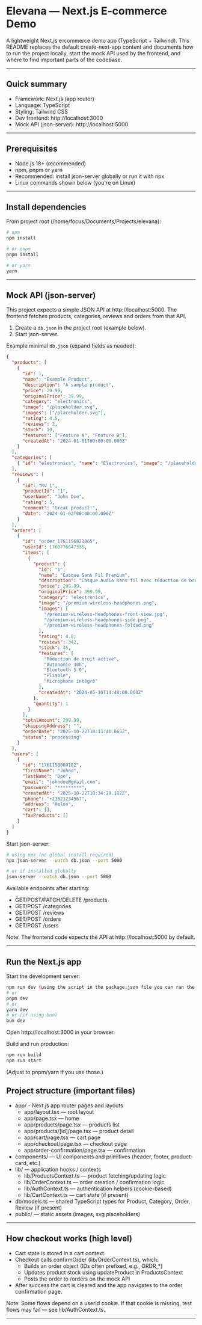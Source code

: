 # Elevana — Next.js E‑commerce Demo

A lightweight Next.js e‑commerce demo app (TypeScript + Tailwind). This README replaces the default create-next-app content and documents how to run the project locally, start the mock API used by the frontend, and where to find important parts of the codebase.

---

## Quick summary

- Framework: Next.js (app router)
- Language: TypeScript
- Styling: Tailwind CSS
- Dev frontend: http://localhost:3000
- Mock API (json-server): http://localhost:5000

---

## Prerequisites

- Node.js 18+ (recommended)
- npm, pnpm or yarn
- Recommended: install json-server globally or run it with npx
- Linux commands shown below (you're on Linux)

---

## Install dependencies

From project root (/home/focus/Documents/Projects/elevana):

```bash
# npm
npm install

# or pnpm
pnpm install

# or yarn
yarn
```

---

## Mock API (json-server)

This project expects a simple JSON API at http://localhost:5000. The frontend fetches products, categories, reviews and orders from that API.

1. Create a `db.json` in the project root (example below).
2. Start json-server.

Example minimal `db.json` (expand fields as needed):

```json
{
  "products": [
    {
      "id": 1,
      "name": "Example Product",
      "description": "A sample product",
      "price": 29.99,
      "originalPrice": 39.99,
      "category": "electronics",
      "image": "/placeholder.svg",
      "images": ["/placeholder.svg"],
      "rating": 4.5,
      "reviews": 2,
      "stock": 10,
      "features": ["Feature A", "Feature B"],
      "createdAt": "2024-01-01T00:00:00.000Z"
    }
  ],
  "categories": [
    { "id": "electronics", "name": "Electronics", "image": "/placeholder.svg", "productCount": 1 }
  ],
  "reviews": [
    {
      "id": "RV_1",
      "productId": "1",
      "userName": "John Doe",
      "rating": 5,
      "comment": "Great product!",
      "date": "2024-01-02T00:00:00.000Z"
    }
  ],
  "orders": [
    {
      "id": "order_1761156821865",
      "userId": 1760776647335,
      "items": [
        {
          "product": {
            "id": "1",
            "name": "Casque Sans Fil Premium",
            "description": "Casque audio sans fil avec réduction de bruit active, autonomie de 30 heures et son haute fidélité.",
            "price": 299.99,
            "originalPrice": 399.99,
            "category": "electronics",
            "image": "/premium-wireless-headphones.png",
            "images": [
              "/premium-wireless-headphones-front-view.jpg",
              "/premium-wireless-headphones-side.png",
              "/premium-wireless-headphones-folded.png"
            ],
            "rating": 4.8,
            "reviews": 342,
            "stock": 45,
            "features": [
              "Réduction de bruit active",
              "Autonomie 30h",
              "Bluetooth 5.0",
              "Pliable",
              "Microphone intégré"
            ],
            "createdAt": "2024-05-10T14:48:00.000Z"
          },
          "quantity": 1
        }
      ],
      "totalAmount": 299.99,
      "shippingAddress": "",
      "orderDate": "2025-10-22T18:13:41.865Z",
      "status": "processing"
    }
  ],
  "users": [
    {
      "id": "1761158069182",
      "firstName": "Johnd",
      "lastName": "Doe",
      "email": "johndoe@gmail.com",
      "password": "*********",
      "createdAt": "2025-10-22T18:34:29.182Z",
      "phone": "+21621234567",
      "address": "Heloo",
      "cart": [],
      "favProducts": []
    }
  ]
}
```

Start json-server:

```bash
# using npx (no global install required)
npx json-server --watch db.json --port 5000

# or if installed globally
json-server --watch db.json --port 5000
```

Available endpoints after starting:
- GET/POST/PATCH/DELETE /products
- GET/POST /categories
- GET/POST /reviews
- GET/POST /orders
- GET/POST /users

Note: The frontend code expects the API at http://localhost:5000 by default.

---

## Run the Next.js app

Start the development server:

```bash
npm run dev (using the script in the package.json file you can ran the server and the application at the same time with that command)
# or
pnpm dev
# or
yarn dev
# or (if using bun)
bun dev
```

Open http://localhost:3000 in your browser.

Build and run production:

```bash
npm run build
npm run start
```

(Adjust to pnpm/yarn if you use those.)


## Project structure (important files)

- app/ - Next.js app router pages and layouts
  - app/layout.tsx — root layout
  - app/page.tsx — home
  - app/products/page.tsx — products list
  - app/products/[id]/page.tsx — product detail
  - app/cart/page.tsx — cart page
  - app/checkout/page.tsx — checkout page
  - app/order-confirmation/page.tsx — confirmation
- components/ — UI components and primitives (header, footer, product-card, etc.)
- lib/ — application hooks / contexts
  - lib/ProductsContext.ts — product fetching/updating logic
  - lib/OrderContext.ts — order creation / confirmation logic
  - lib/AuthContext.ts — authentication helpers (cookie-based)
  - lib/CartContext.ts — cart state (if present)
- db/models.ts — shared TypeScript types for Product, Category, Order, Review (if present)
- public/ — static assets (images, svg placeholders)

---

## How checkout works (high level)

- Cart state is stored in a cart context.
- Checkout calls confirmOrder (lib/OrderContext.ts), which:
  - Builds an order object (IDs often prefixed, e.g., ORDR_*)
  - Updates product stock using updateProduct in ProductsContext
  - Posts the order to /orders on the mock API
- After success the cart is cleared and the app navigates to the order confirmation page.

Note: Some flows depend on a userId cookie. If that cookie is missing, test flows may fail — see lib/AuthContext.ts.

---
